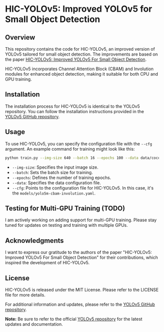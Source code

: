 # HIC-YOLOv5: Improved YOLOv5 for Small Object Detection

## Overview

This repository contains the code for HIC-YOLOv5, an improved version of YOLOv5 tailored for small object detection. The improvements are based on the paper [HIC-YOLOv5: Improved YOLOv5 For Small Object Detection](https://arxiv.org/pdf/2309.16393v1.pdf).

HIC-YOLOv5 incorporates Channel Attention Block (CBAM) and Involution modules for enhanced object detection, making it suitable for both CPU and GPU training.

## Installation

The installation process for HIC-YOLOv5 is identical to the YOLOv5 repository. You can follow the installation instructions provided in the [YOLOv5 GitHub repository](https://github.com/ultralytics/yolov5).

## Usage

To use HIC-YOLOv5, you can specify the configuration file with the `--cfg` argument. An example command for training might look like this:

```bash
python train.py --img-size 640 --batch 16 --epochs 100 --data data/coco.yaml --cfg models/yolo5m-cbam-involution.yaml
```

- `--img-size`: Specifies the input image size.
- `--batch`: Sets the batch size for training.
- `--epochs`: Defines the number of training epochs.
- `--data`: Specifies the data configuration file.
- `--cfg`: Points to the configuration file for HIC-YOLOv5. In this case, it's the `models/yolo5m-cbam-involution.yaml`.

## Testing for Multi-GPU Training (TODO)

I am actively working on adding support for multi-GPU training. Please stay tuned for updates on testing and training with multiple GPUs.

## Acknowledgments

I want to express our gratitude to the authors of the paper "HIC-YOLOv5: Improved YOLOv5 For Small Object Detection" for their contributions, which inspired the development of HIC-YOLOv5.

## License

HIC-YOLOv5 is released under the MIT License. Please refer to the LICENSE file for more details.

For additional information and updates, please refer to the [YOLOv5 GitHub repository](https://github.com/ultralytics/yolov5).

**Note:** Be sure to refer to the official [YOLOv5 repository](https://github.com/ultralytics/yolov5) for the latest updates and documentation.
